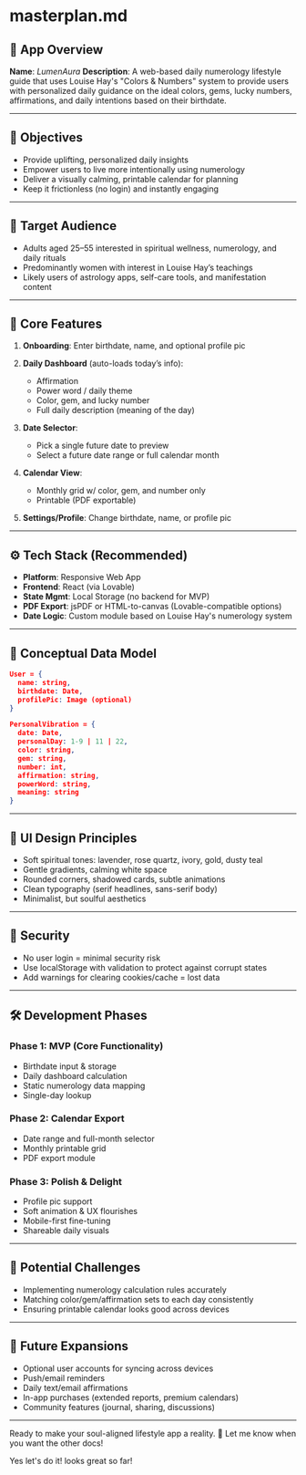 
# masterplan.md

## 🌟 App Overview

**Name**: *LumenAura*
**Description**: A web-based daily numerology lifestyle guide that uses Louise Hay's "Colors & Numbers" system to provide users with personalized daily guidance on the ideal colors, gems, lucky numbers, affirmations, and daily intentions based on their birthdate.

---

## 🎯 Objectives

* Provide uplifting, personalized daily insights
* Empower users to live more intentionally using numerology
* Deliver a visually calming, printable calendar for planning
* Keep it frictionless (no login) and instantly engaging

---

## 👥 Target Audience

* Adults aged 25–55 interested in spiritual wellness, numerology, and daily rituals
* Predominantly women with interest in Louise Hay’s teachings
* Likely users of astrology apps, self-care tools, and manifestation content

---

## 🔑 Core Features

1. **Onboarding**: Enter birthdate, name, and optional profile pic
2. **Daily Dashboard** (auto-loads today’s info):

   * Affirmation
   * Power word / daily theme
   * Color, gem, and lucky number
   * Full daily description (meaning of the day)
3. **Date Selector**:

   * Pick a single future date to preview
   * Select a future date range or full calendar month
4. **Calendar View**:

   * Monthly grid w/ color, gem, and number only
   * Printable (PDF exportable)
5. **Settings/Profile**: Change birthdate, name, or profile pic

---

## ⚙️ Tech Stack (Recommended)

* **Platform**: Responsive Web App
* **Frontend**: React (via Lovable)
* **State Mgmt**: Local Storage (no backend for MVP)
* **PDF Export**: jsPDF or HTML-to-canvas (Lovable-compatible options)
* **Date Logic**: Custom module based on Louise Hay's numerology system

---

## 🧱 Conceptual Data Model

```json
User = {
  name: string,
  birthdate: Date,
  profilePic: Image (optional)
}

PersonalVibration = {
  date: Date,
  personalDay: 1-9 | 11 | 22,
  color: string,
  gem: string,
  number: int,
  affirmation: string,
  powerWord: string,
  meaning: string
}
```

---

## 🎨 UI Design Principles

* Soft spiritual tones: lavender, rose quartz, ivory, gold, dusty teal
* Gentle gradients, calming white space
* Rounded corners, shadowed cards, subtle animations
* Clean typography (serif headlines, sans-serif body)
* Minimalist, but soulful aesthetics

---

## 🔐 Security

* No user login = minimal security risk
* Use localStorage with validation to protect against corrupt states
* Add warnings for clearing cookies/cache = lost data

---

## 🛠 Development Phases

### Phase 1: MVP (Core Functionality)

* Birthdate input & storage
* Daily dashboard calculation
* Static numerology data mapping
* Single-day lookup

### Phase 2: Calendar Export

* Date range and full-month selector
* Monthly printable grid
* PDF export module

### Phase 3: Polish & Delight

* Profile pic support
* Soft animation & UX flourishes
* Mobile-first fine-tuning
* Shareable daily visuals

---

## 🚧 Potential Challenges

* Implementing numerology calculation rules accurately
* Matching color/gem/affirmation sets to each day consistently
* Ensuring printable calendar looks good across devices

---

## 🌱 Future Expansions

* Optional user accounts for syncing across devices
* Push/email reminders
* Daily text/email affirmations
* In-app purchases (extended reports, premium calendars)
* Community features (journal, sharing, discussions)

---

Ready to make your soul-aligned lifestyle app a reality. 🌈 Let me know when you want the other docs!

Yes let's do it!  looks great so far!

